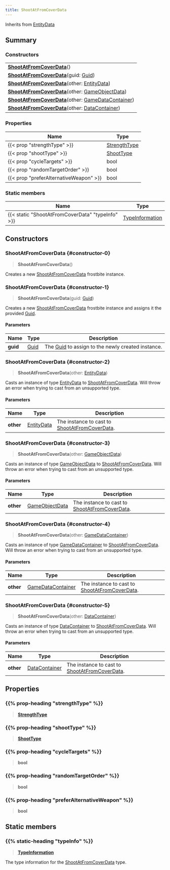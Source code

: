 ```yaml
---
title: ShootAtFromCoverData
---
```


Inherits from [EntityData](/vext/ref/fb/entitydata)

## Summary

### Constructors

|  |
| --- |
| **[ShootAtFromCoverData](#constructor-0)**() |
| **[ShootAtFromCoverData](#constructor-1)**(guid: [Guid](/vext/ref/shared/type/guid)) |
| **[ShootAtFromCoverData](#constructor-2)**(other: [EntityData](/vext/ref/fb/entitydata)) |
| **[ShootAtFromCoverData](#constructor-3)**(other: [GameObjectData](/vext/ref/fb/gameobjectdata)) |
| **[ShootAtFromCoverData](#constructor-4)**(other: [GameDataContainer](/vext/ref/fb/gamedatacontainer)) |
| **[ShootAtFromCoverData](#constructor-5)**(other: [DataContainer](/vext/ref/shared/type/datacontainer)) |

### Properties

| Name | Type |
| ---- | ---- |
| {{< prop "strengthType" >}} | [StrengthType](/vext/ref/fb/strengthtype) |
| {{< prop "shootType" >}} | [ShootType](/vext/ref/fb/shoottype) |
| {{< prop "cycleTargets" >}} | bool |
| {{< prop "randomTargetOrder" >}} | bool |
| {{< prop "preferAlternativeWeapon" >}} | bool |

### Static members

| Name | Type |
| ---- | ---- |
| {{< static "ShootAtFromCoverData" "typeInfo" >}} | [TypeInformation](/vext/ref/shared/type/typeinformation) |

## Constructors

### ShootAtFromCoverData {#constructor-0}

> **ShootAtFromCoverData**()

Creates a new [ShootAtFromCoverData](/vext/ref/fb/shootatfromcoverdata) frostbite instance.

### ShootAtFromCoverData {#constructor-1}

> **ShootAtFromCoverData**(guid: [Guid](/vext/ref/shared/type/guid))

Creates a new [ShootAtFromCoverData](/vext/ref/fb/shootatfromcoverdata) frostbite instance and assigns it the provided [Guid](/vext/ref/shared/type/guid).

#### Parameters

| Name | Type | Description |
| ---- | ---- | ----------- |
| **guid** | [Guid](/vext/ref/shared/type/guid) | The [Guid](/vext/ref/shared/type/guid) to assign to the newly created instance. |

### ShootAtFromCoverData {#constructor-2}

> **ShootAtFromCoverData**(other: [EntityData](/vext/ref/fb/entitydata))

Casts an instance of type [EntityData](/vext/ref/fb/entitydata) to [ShootAtFromCoverData](/vext/ref/fb/shootatfromcoverdata). Will throw an error when trying to cast from an unsupported type.

#### Parameters

| Name | Type | Description |
| ---- | ---- | ----------- |
| **other** | [EntityData](/vext/ref/fb/entitydata) | The instance to cast to [ShootAtFromCoverData](/vext/ref/fb/shootatfromcoverdata). |

### ShootAtFromCoverData {#constructor-3}

> **ShootAtFromCoverData**(other: [GameObjectData](/vext/ref/fb/gameobjectdata))

Casts an instance of type [GameObjectData](/vext/ref/fb/gameobjectdata) to [ShootAtFromCoverData](/vext/ref/fb/shootatfromcoverdata). Will throw an error when trying to cast from an unsupported type.

#### Parameters

| Name | Type | Description |
| ---- | ---- | ----------- |
| **other** | [GameObjectData](/vext/ref/fb/gameobjectdata) | The instance to cast to [ShootAtFromCoverData](/vext/ref/fb/shootatfromcoverdata). |

### ShootAtFromCoverData {#constructor-4}

> **ShootAtFromCoverData**(other: [GameDataContainer](/vext/ref/fb/gamedatacontainer))

Casts an instance of type [GameDataContainer](/vext/ref/fb/gamedatacontainer) to [ShootAtFromCoverData](/vext/ref/fb/shootatfromcoverdata). Will throw an error when trying to cast from an unsupported type.

#### Parameters

| Name | Type | Description |
| ---- | ---- | ----------- |
| **other** | [GameDataContainer](/vext/ref/fb/gamedatacontainer) | The instance to cast to [ShootAtFromCoverData](/vext/ref/fb/shootatfromcoverdata). |

### ShootAtFromCoverData {#constructor-5}

> **ShootAtFromCoverData**(other: [DataContainer](/vext/ref/shared/type/datacontainer))

Casts an instance of type [DataContainer](/vext/ref/shared/type/datacontainer) to [ShootAtFromCoverData](/vext/ref/fb/shootatfromcoverdata). Will throw an error when trying to cast from an unsupported type.

#### Parameters

| Name | Type | Description |
| ---- | ---- | ----------- |
| **other** | [DataContainer](/vext/ref/shared/type/datacontainer) | The instance to cast to [ShootAtFromCoverData](/vext/ref/fb/shootatfromcoverdata). |

## Properties

### {{% prop-heading "strengthType" %}}

> **[StrengthType](/vext/ref/fb/strengthtype)**

### {{% prop-heading "shootType" %}}

> **[ShootType](/vext/ref/fb/shoottype)**

### {{% prop-heading "cycleTargets" %}}

> **bool**

### {{% prop-heading "randomTargetOrder" %}}

> **bool**

### {{% prop-heading "preferAlternativeWeapon" %}}

> **bool**

## Static members

### {{% static-heading "typeInfo" %}}

> **[TypeInformation](/vext/ref/shared/type/typeinformation)**

The type information for the [ShootAtFromCoverData](/vext/ref/fb/shootatfromcoverdata) type.

